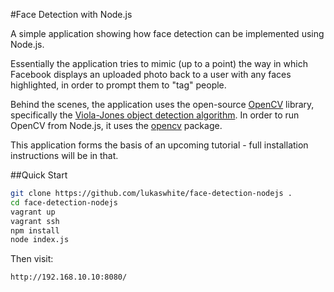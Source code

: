 #Face Detection with Node.js 

A simple application showing how face detection can be implemented using Node.js.

Essentially the application tries to mimic (up to a point) the way in which Facebook displays an uploaded photo back to a user with any faces highlighted, in order to prompt them to "tag" people.

Behind the scenes, the application uses the open-source [OpenCV](http://opencv.org/) library, specifically the [Viola-Jones object detection algorithm](https://en.wikipedia.org/wiki/Viola%E2%80%93Jones_object_detection_framework). In order to run OpenCV from Node.js, it uses the [opencv](https://www.npmjs.com/package/opencv) package.

This application forms the basis of an upcoming tutorial - full installation instructions will be in that.

##Quick Start

```bash
git clone https://github.com/lukaswhite/face-detection-nodejs .
cd face-detection-nodejs
vagrant up
vagrant ssh
npm install
node index.js 
```

Then visit:

```
http://192.168.10.10:8080/
```
